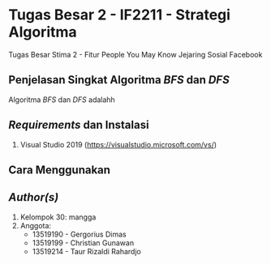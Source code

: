 # Tugas Besar 2 - IF2211 - Strategi Algoritma
Tugas Besar Stima 2 - Fitur People You May Know Jejaring Sosial Facebook

## Penjelasan Singkat Algoritma *BFS* dan *DFS*
Algoritma *BFS* dan *DFS* adalahh

## *Requirements* dan Instalasi
1. Visual Studio 2019 (https://visualstudio.microsoft.com/vs/)

## Cara Menggunakan


## *Author(s)*
1. Kelompok 30: mangga
2. Anggota:
    - 13519190 - Gergorius Dimas
    - 13519199 - Christian Gunawan
    - 13519214 - Taur Rizaldi Rahardjo

